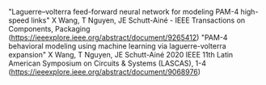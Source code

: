 "Laguerre–volterra feed-forward neural network for modeling PAM-4 high-speed links" X Wang, T Nguyen, JE Schutt-Ainé - IEEE Transactions on Components, Packaging (https://ieeexplore.ieee.org/abstract/document/9265412)
"PAM-4 behavioral modeling using machine learning via laguerre-volterra expansion"  X Wang, T Nguyen, JE Schutt-Ainé 2020 IEEE 11th Latin American Symposium on Circuits & Systems (LASCAS), 1-4 (https://ieeexplore.ieee.org/abstract/document/9068976)
